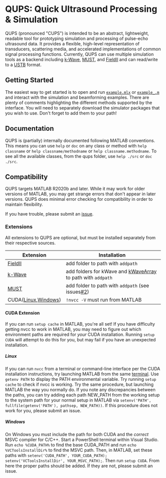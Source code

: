 # QUPS: Quick Ultrasound Processing &amp; Simulation

QUPS (pronounced "CUPS") is intended to be an abstract, lightweight, readable tool for prototyping simulation and processing of pulse-echo ultrasound data. It provides a flexible, high-level representation of transducers, scattering media, and accelerated implementations of common signal processing functions. Currently, QUPS can use multiple simulation tools as a backend including [k-Wave](http://www.k-wave.org/index.php), [MUST](https://www.biomecardio.com/MUST/documentation.html), and [FieldII](https://www.field-ii.dk/) and can read/write to a [USTB](https://www.ustb.no/) format.

## Getting Started
The easiest way to get started is to open and run [`example.mlx`](example.mlx) or [`example_.m`](example_.m) and interact with the simulation and beamforming examples. There are plenty of comments highlighting the different methods supported by the interface. You will need to separately download the simulator packages that you wish to use. Don't forget to add them to your path!

## Documentation
QUPS is (partially) internally documented following MATLAB conventions. This means you can use `help` or `doc` on any class or method with `help classname` or `help classname/methodname` or `help classname.methodname`. To see all the available classes, from the qups folder, use `help ./src` or `doc ./src`.

## Compatibility
QUPS targets MATLAB R2020b and later. While it may work for older versions of MATLAB, you may get strange errors that don't appear in later versions. QUPS does minimal error checking for compatibility in order to maintain flexibility.

If you have trouble, please submit an [issue](https://github.com/thorstone25/qups/issues).

### Extensions
All extensions to QUPS are optional, but must be installed separately from their respective sources.

| Extension | Installation |
| ------ | ------ |
| [FieldII](https://www.field-ii.dk/)   | add folder to path with `addpath`|
| [k-Wave](http://www.k-wave.org/index.php) | add folders for kWave and [kWaveArray](http://www.k-wave.org/forum/topic/alpha-version-of-kwavearray-off-grid-sources) to path with `addpath` |
| [MUST](https://www.biomecardio.com/MUST/documentation.html)  | add folder to path with `addpath` (see issues[#2](https://github.com/thorstone25/qups/issues/2))|
| CUDA([Linux](https://docs.nvidia.com/cuda/cuda-installation-guide-linux/index.html),[Windows](https://docs.nvidia.com/cuda/cuda-installation-guide-microsoft-windows/index.html)) | `!nvcc -V` must run from MATLAB |

#### CUDA Extension
If you can run `setup cache` in MATLAB, you're all set! If you have difficulty getting nvcc to work in MATLAB, you may need to figure out which environment paths are required for _your_ CUDA installation. Running `setup CUDA` will attempt to do this for you, but may fail if you have an unexpected installation.

##### Linux
If you can run `nvcc` from a terminal or command-line interface per the CUDA installation instructions, try launching MATLAB from the same [terminal](https://www.mathworks.com/help/matlab/ref/matlablinux.html). Use `getenv PATH` to display the PATH environmental variable. Try running `setup cache` to check if nvcc is working. Try the same procedure, but launching MATLAB the way you normally do. If you note any discrepancies between the paths, you can try adding each path NEW_PATH from the working setup to the system path for your normal setup in MATLAB via `setenv('PATH', fullfile(getenv('PATH'), pathsep, NEW_PATH))`. If this procedure does not work for you, please submit an issue.

##### Windows
On Windows you must include the path for both CUDA and the _correct_ MSVC compiler for C/C++. Start a PowerShell terminal within Visual Studio. Run `echo %CUDA_PATH%` to find the base CUDA_PATH and run `echo %VCToolsInstallDir%` to find the MSVC path.
Then, in MATLAB, set these paths with `setenv('CUDA_PATH', YOUR_CUDA_PATH); setenv('VCToolsInstallDir', YOUR_MSVC_PATH);`. Then run `setup CUDA`. From here the proper paths should be added. If they are not, please submit an issue.
